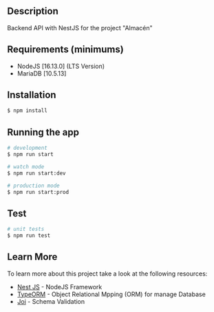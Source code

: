 ## Description

Backend API with NestJS for the project "Almacén"

## Requirements (minimums)

- NodeJS [16.13.0] (LTS Version)
- MariaDB [10.5.13]

## Installation

```bash
$ npm install
```

## Running the app

```bash
# development
$ npm run start

# watch mode
$ npm run start:dev

# production mode
$ npm run start:prod
```

## Test

```bash
# unit tests
$ npm run test
```

## Learn More

To learn more about this project take a look at the following resources:

- [Nest JS](https://docs.nestjs.com/) - NodeJS Framework
- [TypeORM](https://typeorm.io/) - Object Relational Mpping (ORM) for manage Database
- [Joi](https://joi.dev/) - Schema Validation
